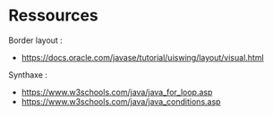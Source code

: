 # Ressources

Border layout :
- https://docs.oracle.com/javase/tutorial/uiswing/layout/visual.html

Synthaxe : 
- https://www.w3schools.com/java/java_for_loop.asp
- https://www.w3schools.com/java/java_conditions.asp
